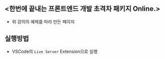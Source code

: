 ## <한번에 끝내는 프론트엔드 개발 초격차 패키지 Online.>
- 위 강의의 예제를 따라 만든 페이지

## 실행방법
- VSCode의 ```Live Server``` Extension으로 실행